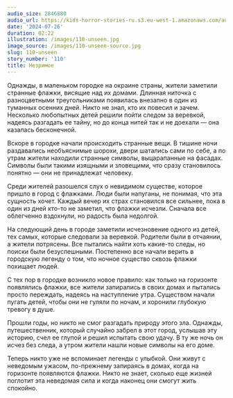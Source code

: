 ```yaml
---
audio_size: 2846880
audio_url: https://kids-horror-stories-ru.s3.eu-west-1.amazonaws.com/audio/110-unseen.mp3
date: '2024-07-26'
duration: 02:22
illustration: /images/110-unseen.jpg
image_source: /images/110-unseen-source.jpg
slug: 110-unseen
story_number: '110'
title: Незримое
---
```


Однажды, в маленьком городке на окраине страны, жители заметили странные флажки, висящие над их домами. Длинная ниточка с разноцветными треугольниками появилась внезапно в один из туманных осенних дней. Никто не знал, кто их повесил и зачем. Несколько любопытных детей решили пойти следом за веревкой, надеясь разгадать ее тайну, но до конца нитей так и не доехали — она казалась бесконечной.

Вскоре в городке начали происходить странные вещи. В тишине ночи раздавались необъяснимые шорохи, двери шатались сами по себе, а по утрам жители находили странные символы, выцарапанные на фасадах. Символы были такими изящными и зловещими, что сразу становилось понятно — они не принадлежат человеку.

Среди жителей разошелся слух о невидимом существе, которое пришло в город с флажками. Люди были напуганы, не понимая, что эта сущность хочет. Каждый вечер их страх становился все сильнее, пока в один из дней кто-то не заметил, что флажки исчезли. Сначала все облегченно вздохнули, но радость была недолгой.

На следующий день в городе заметили исчезновение одного из детей, тех самых, которые следовали за веревкой. Родители были в отчаянии, а жители потрясены. Все пытались найти хоть какие-то следы, но поиски были безуспешными. Постепенно все начали верить в городскую легенду о том, что ночное существо сквозь флажки похищает людей.

С тех пор в городке возникло новое правило: как только на горизонте появлялись флажки, все жители запирались в своих домах и пытались просто переждать, надеясь на наступление утра. Существом начали пугать детей, чтобы они не гуляли по ночам, и хоронили глубокую тревогу в душе.

Прошли годы, но никто не смог разгадать природу этого зла. Однажды, путешественник, который случайно забрел в этот город, услышав эту историю, счел ее глупой и решил испытать свою удачу. В ту же ночь он исчез без следа, а утром жители нашли новые символы на его доме.

Теперь никто уже не вспоминает легенды с улыбкой. Они живут с неведомым ужасом, по-прежнему запираясь в домах, когда на горизонте появляются флажки. Никто не знает, сколько еще жизней поглотит эта неведомая сила и когда наконец они смогут жить спокойно.